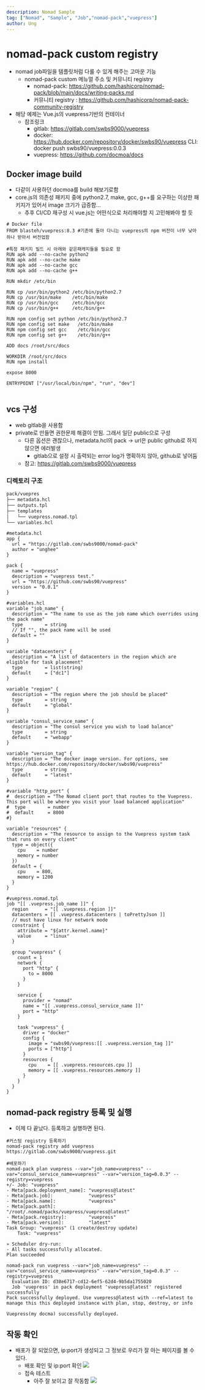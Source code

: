 ```yaml
---
description: Nomad Sample
tag: ["Nomad", "Sample", "Job","nomad-pack","vuepress"]
author: Ung
---
```


# nomad-pack custom registry
- nomad job파일을 템플릿처럼 다룰 수 있게 해주는 고마운 기능
  - nomad-pack custom 메뉴얼 주소 및 커뮤니티 registry
     - nomad-pack: <https://github.com/hashicorp/nomad-pack/blob/main/docs/writing-packs.md>
     - 커뮤니티 registry : <https://github.com/hashicorp/nomad-pack-community-registry>
- 해당 예제는 Vue.js의 vuepress기반의 컨테이너
  - 참조링크
     - gitlab: <https://gitlab.com/swbs9000/vuepress>
     - docker: <https://hub.docker.com/repository/docker/swbs90/vuepress> CLI: docker push swbs90/vuepress:0.0.3
     - vuepress: <https://github.com/docmoa/docs>

## Docker image build
- 다같이 사용하던 docmoa를 build 해보기로함
- core.js의 의존성 패키지 중에 python2.7, make, gcc, g++를 요구하는 이상한 패키지가 있어서 image 크기가 급증함...
  - 추후 CI/CD 재구성 시 vue.js는 어떤식으로 처리해야할 지 고민해봐야 할 듯
```hcl
# Docker file
FROM blasteh/vuepress:8.3 #기존에 돌아 다니는 vuepress의 npm 버전이 너무 낮아 하나 받아서 버전업함

#특정 패키지 빌드 시 아래와 같은패캐지들을 필요로 함
RUN apk add --no-cache python2
RUN apk add --no-cache make
RUN apk add --no-cache gcc
RUN apk add --no-cache g++

RUN mkdir /etc/bin

RUN cp /usr/bin/python2 /etc/bin/python2.7
RUN cp /usr/bin/make    /etc/bin/make
RUN cp /usr/bin/gcc     /etc/bin/gcc
RUN cp /usr/bin/g++     /etc/bin/g++

RUN npm config set python /etc/bin/python2.7
RUN npm config set make   /etc/bin/make
RUN npm config set gcc    /etc/bin/gcc
RUN npm config set g++    /etc/bin/g++

ADD docs /root/src/docs

WORKDIR /root/src/docs
RUN npm install

expose 8000

ENTRYPOINT ["/usr/local/bin/npm", "run", "dev"]


```
## vcs 구성
- web gitlab을 사용함
- private로 만들면 권한문제 해결이 안됨. 그래서 일단 public으로 구성
  - 다른 옵션은 괜찮으나, metadata.hcl의 pack -> url은 public github로 하지않으면 에러발생
    - gitlab으로 설정 시 출력되는 error log가 명확하지 않아, github로 넣어둠
  - 참고: https://gitlab.com/swbs9000/vuepress
### 디렉토리 구조
```bash
pack/vuepres
├── metadata.hcl 
├── outputs.tpl
├── templates
│   └── vuepress.nomad.tpl
└── variables.hcl
```
```hcl
#metadata.hcl
app {
  url = "https://gitlab.com/swbs9000/nomad-pack"
  author = "unghee"
}

pack {
  name = "vuepress"
  description = "vuepress test."
  url = "https://github.com/swbs90/vuepress"
  version = "0.0.1"
}
```
```hcl
#variables.hcl
variable "job_name" {
  description = "The name to use as the job name which overrides using the pack name"
  type        = string
  // If "", the pack name will be used
  default = ""
}

variable "datacenters" {
  description = "A list of datacenters in the region which are eligible for task placement"
  type        = list(string)
  default     = ["dc1"]
}

variable "region" {
  description = "The region where the job should be placed"
  type        = string
  default     = "global"
}

variable "consul_service_name" {
  description = "The consul service you wish to load balance"
  type        = string
  default     = "webapp"
}

variable "version_tag" {
  description = "The docker image version. For options, see https://hub.docker.com/repository/docker/swbs90/vuepress"
  type        = string
  default     = "latest"
}

#variable "http_port" {
#  description = "The Nomad client port that routes to the Vuepress. This port will be where you visit your load balanced application"
#  type        = number
#  default     = 8000
#}

variable "resources" {
  description = "The resource to assign to the Vuepress system task that runs on every client"
  type = object({
    cpu    = number
    memory = number
  })
  default = {
    cpu    = 800,
    memory = 1200
  }
}

```
```hcl
#vuepress.nomad.tpl
job "[[ .vuepress.job_name ]]" {
  region      = "[[ .vuepress.region ]]"
  datacenters = [[ .vuepress.datacenters | toPrettyJson ]]
  // must have linux for network mode
  constraint {
    attribute = "${attr.kernel.name}"
    value     = "linux"
  }

  group "vuepress" {
    count = 1
    network {
      port "http" {
        to = 8000
      }
    }

    service {
      provider = "nomad"
      name = "[[ .vuepress.consul_service_name ]]"
      port = "http"
    }

    task "vuepress" {
      driver = "docker"
      config {
        image = "swbs90/vuepress:[[ .vuepress.version_tag ]]"
        ports = ["http"]
      }
      resources {
        cpu    = [[ .vuepress.resources.cpu ]]
        memory = [[ .vuepress.resources.memory ]]
      }
    }
  }
}

```

## nomad-pack registry 등록 및 실행
- 이제 다 끝났다. 등록하고 실행하면 된다.

```hcl
#커스텀 registry 등록하기
nomad-pack registry add vuepress https://gitlab.com/swbs9000/vuepress.git

#배포하기
nomad-pack plan vuepress --var="job_name=vuepress" --var="consul_service_name=vuepress" --var="version_tag=0.0.3" --registry=vuepress
+/- Job: "vuepress"
- Meta[pack.deployment_name]: "vuepress@latest"
- Meta[pack.job]:             "vuepress"
- Meta[pack.name]:            "vuepress"
- Meta[pack.path]:            "/root/.nomad/packs/vuepress/vuepress@latest"
- Meta[pack.registry]:        "vuepress"
- Meta[pack.version]:         "latest"
Task Group: "vuepress" (1 create/destroy update)
    Task: "vuepress"

» Scheduler dry-run:
- All tasks successfully allocated.
Plan succeeded

nomad-pack run vuepress --var="job_name=vuepress" --var="consul_service_name=vuepress" --var="version_tag=0.0.3" --registry=vuepress
  Evaluation ID: d38e6717-cd12-6ef5-62d4-9b5da1755020
  Job 'vuepress' in pack deployment 'vuepress@latest' registered successfully
Pack successfully deployed. Use vuepress@latest with --ref=latest to manage this this deployed instance with plan, stop, destroy, or info

Vuepress(my docma) successfully deployed.

```

## 작동 확인
- 배포가 잘 되었으면, ip:port가 생성되고 그 정보로 우리가 잘 아는 페이지를 볼 수 있다.
  - 배포 확인 및 ip:port 확인
![](./image/nomad-pack.png)
  - 접속 테스트
    - 아주 잘 보이고 잘 작동함
![](./image/vuepress.png)